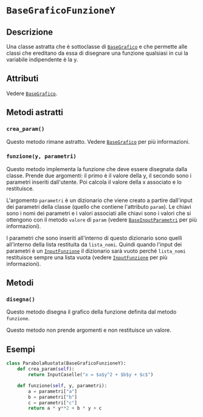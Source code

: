 # `BaseGraficoFunzioneY`

## Descrizione

Una classe astratta che è sottoclasse di [`BaseGrafico`](BaseGrafico.md) e che permette alle
classi che ereditano da essa di disegnare una funzione qualsiasi in cui la
variabile indipendente è la y.

## Attributi

Vedere [`BaseGrafico`](BaseGrafico.md).

## Metodi astratti

### `crea_param()`

Questo metodo rimane astratto. Vedere [`BaseGrafico`](BaseGrafico.md) per più informazioni.

### `funzione(y, parametri)`

Questo metodo implementa la funzione che deve essere disegnata dalla classe.
Prende due argomenti: il primo è il valore della y, il secondo sono i parametri
inseriti dall'utente. Poi calcola il valore della x associato e lo restituisce.

L'argomento `parametri` è un dizionario che viene creato a partire dall'input
dei parametri della classe (quello che contiene l'attributo `param`). Le chiavi
sono i nomi dei parametri e i valori associati alle chiavi sono i valori che si
ottengono con il metodo `valore` di `param` (vedere [`BaseInputParametri`](BaseInputParametri.md) per
più informazioni).

I parametri che sono inseriti all'interno di questo dizionario sono quelli
all'interno della lista restituita da `lista_nomi`. Quindi quando l'input dei
parametri è un [`InputFunzione`](InputFunzione.md) il dizionario sarà vuoto perché `lista_nomi`
restituisce sempre una lista vuota (vedere [`InputFunzione`](InputFunzione.md) per più
informazioni).

## Metodi

### `disegna()`

Questo metodo disegna il grafico della funzione definita dal metodo `funzione`.

Questo metodo non prende argomenti e non restituisce un valore.

## Esempi

```python
class ParabolaRuotata(BaseGraficoFunzioneY):
    def crea_param(self):
        return InputCaselle("x = $a$y^2 + $b$y + $c$")

    def funzione(self, y, parametri):
        a = parametri["a"]
        b = parametri["b"]
        c = parametri["c"]
        return a * y**2 + b * y + c
```
